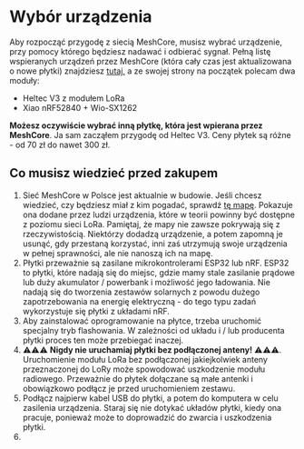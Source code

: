 # Wybór urządzenia

Aby rozpocząć przygodę z siecią MeshCore, musisz wybrać urządzenie, przy pomocy którego będziesz nadawać i odbierać sygnał. Pełną listę wspieranych urządzeń przez MeshCore (która cały czas jest aktualizowana o nowe płytki) znajdziesz <a href="https://flasher.meshcore.co.uk/" target="_blank">tutaj,</a> a ze swojej strony na początek polecam dwa moduły:

- Heltec V3 z modułem LoRa
- Xiao nRF52840 + Wio-SX1262

**Możesz oczywiście wybrać inną płytkę, która jest wpierana przez MeshCore**. Ja sam zacząłem przygodę od Heltec V3. Ceny płytek są różne - od 70 zł do nawet 300 zł. 

## Co musisz wiedzieć przed zakupem

1. Sieć MeshCore w Polsce jest aktualnie w budowie. Jeśli chcesz wiedzieć, czy będziesz miał z kim pogadać, sprawdź <a href="https://meshcore.co.uk/map.html" target="_blank">tę mapę</a>. Pokazuje ona dodane przez ludzi urządzenia, które w teorii powinny być dostępne z poziomu sieci LoRa. Pamiętaj, że mapy nie zawsze pokrywają się z rzeczywistością. Niektórzy dodadzą urządzenie, a potem zapomną je usunąć, gdy przestaną korzystać, inni zaś utrzymują swoje urządzenia w pełnej sprawności, ale nie nanoszą ich na mapę.
2. Płytki przeważnie są zasilane mikrokontrolerami ESP32 lub nRF. ESP32 to płytki, które nadają się do miejsc, gdzie mamy stale zasilanie prądowe lub duży akumulator / powerbank i możliwość jego ładowania. Nie nadają się do tworzenia zestawów solarnych z powodu dużego zapotrzebowania na energię elektryczną - do tego typu zadań wykorzystuje się płytki z układami nRF. 
3. Aby zainstalować oprogramowanie na płytce, trzeba uruchomić specjalny tryb flashowania. W zależności od układu i / lub producenta płytki proces ten może przebiegać inaczej. 
4. ⚠️⚠️⚠️ **Nigdy nie uruchamiaj płytki bez podłączonej anteny!** ⚠️⚠️⚠️. Uruchomienie modułu LoRa bez podłączonej jakiejkolwiek anteny przeznaczonej do LoRy może spowodować uszkodzenie modułu radiowego. Przeważnie do płytek dołączane są małe antenki i obowiązkowo podłącz je przed uruchomieniem zestawu. 
5. Podłącz najpierw kabel USB do płytki, a potem do komputera w celu zasilenia urządzenia. Staraj się nie dotykać układów płytki, kiedy ona pracuje, ponieważ może to doprowadzić do zwarcia i uszkodzenia płytki.
6. 
